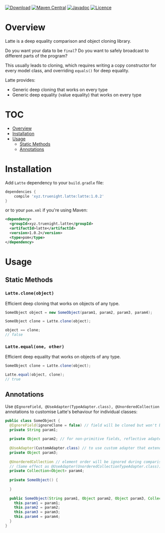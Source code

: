 
[![Download](https://api.bintray.com/packages/truenight/maven/latte/images/download.svg)](https://bintray.com/truenight/maven/latte/_latestVersion)
[![Maven Central](https://maven-badges.herokuapp.com/maven-central/xyz.truenight.latte/latte/badge.svg)](https://maven-badges.herokuapp.com/maven-central/xyz.truenight.latte/latte)
[![Javadoc](https://javadoc-emblem.rhcloud.com/doc/xyz.truenight.latte/latte/badge.svg)](http://www.javadoc.io/doc/xyz.truenight.latte/latte)
[![Licence](https://img.shields.io/badge/Licence-Apache2-blue.svg)](http://www.apache.org/licenses/LICENSE-2.0)

# Overview

Latte is a deep equality comparison and object cloning library.

Do you want your data to be `final`? Do you want to safely broadcast to
different parts of the program?

This usually leads to cloning, which requires writing a copy constructor for
every model class, and overriding `equals()` for deep equality.

Latte provides:

  * Generic deep cloning that works on every type
  * Generic deep equality (value equality) that works on every type

# TOC

* [Overview](#overview)
* [Installation](#installation)
* [Usage](#usage)
  * [Static Methods](#static-methods)
  * [Annotations](#annotations)

# Installation

Add `Latte` dependency to your `build.gradle` file:

```groovy
dependencies {
    compile 'xyz.truenight.latte:latte:1.0.2'
}
```

or to your `pom.xml` if you're using Maven:

```xml
<dependency>
  <groupId>xyz.truenight.latte</groupId>
  <artifactId>latte</artifactId>
  <version>1.0.2</version>
  <type>pom</type>
</dependency>
```

# Usage

## Static Methods

### `Latte.clone(object)`

Efficient deep cloning that works on objects of any type.

```java
SomeObject object = new SomeObject(param1, param2, param3, param4);

SomeObject clone = Latte.clone(object);

object == clone;
// false
```

### `Latte.equal(one, other)`

Efficient deep equality that works on objects of any type.

```java
SomeObject clone = Latte.clone(object);

Latte.equal(object, clone);
// true
```

## Annotations

Use `@IgnoreField, @UseAdapter(TypeAdapter.class), @UnorderedCollection` annotations
to customise Latte's behaviour for individual classes:

```java
public class SomeObject {
  @IgnoreField(ignoreClone = false) // field will be cloned but won't be compared
  private String param1;
  
  private Object param2; // for non-primitive fields, reflective adapter is used
  
  @UseAdapter(CustomAdapter.class) // to use custom adapter that extends TypeAdapter or TypeAdapterFactory
  private Object param3;
  
  @UnorderedCollection // element order will be ignored during comparison 
  // (Same effect as @UseAdapter(UnorderedCollectionTypeAdapter.class))
  private Collection<Object> param4;
  
  private SomeObject() {
  
  }
  
  public SomeObject(String param1, Object param2, Object param3, Collection<Object> param4) {
    this.param1 = param1;
    this.param2 = param2;
    this.param3 = param3;
    this.param4 = param4;
  }
}
```
